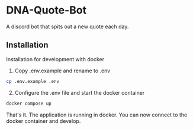 # DNA-Quote-Bot

A discord bot that spits out a new quote each day.

## Installation

Installation for development with docker

1. Copy .env.example and rename to .env

```bash
cp .env.example .env
```

2. Configure the .env file and start the docker container

```bash
docker compose up
```

That's it. The application is running in docker. You can now connect to the docker container and develop.
